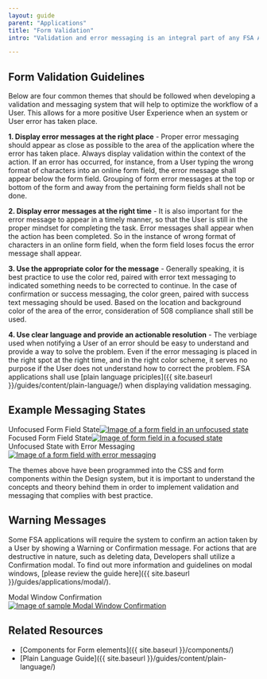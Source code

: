 ```yaml
---
layout: guide
parent: "Applications"
title: "Form Validation"
intro: "Validation and error messaging is an integral part of any FSA Application and efficient workflow for a User. The below guidelines shall be followed."

---
```


## Form Validation Guidelines

Below are four common themes that should be followed when developing a validation and messaging system that will help to optimize the workflow of a User. This allows for a more positive User Experience when an system or User error has taken place.

__1. Display error messages at the right place__ - Proper error messaging should appear as close as possible to the area of the application where the error has taken place. Always display validation within the context of the action. If an error has occurred, for instance, from a User typing the wrong format of characters into an online form field, the error message shall appear below the form field. Grouping of form error messages at the top or bottom of the form and away from the pertaining form fields shall not be done.

__2. Display error messages at the right time__ - It is also important for the error message to appear in a timely manner, so that the User is still in the proper mindset for completing the task. Error messages shall appear when the action has been completed. So in the instance of wrong format of characters in an online form field, when the form field loses focus the error message shall appear.

__3. Use the appropriate color for the message__ - Generally speaking, it is best practice to use the color red, paired with error text messaging to indicated something needs to be corrected to continue. In the case of confirmation or success messaging, the color green, paired with success text messaging should be used. Based on the location and background color of the area of the error, consideration of 508 compliance shall still be used.

__4. Use clear language and provide an actionable resolution__ - The verbiage used when notifying a User of an error should be easy to understand and provide a way to solve the problem. Even if the error messaging is placed in the right spot at the right time, and in the right color scheme, it serves no purpose if the User does not understand how to correct the problem. FSA applications shall use [plain language priciples]({{ site.baseurl }}/guides/content/plain-language/) when displaying validation messaging.


## Example Messaging States

<caption>Unfocused Form Field State</caption><a href="{{ site.baseurl }}img/subcategories/applications/error-1.jpg" target="_blank"><img src="{{ site.baseurl }}img/subcategories/applications/error-1.jpg" alt="Image of a form field in an unfocused state"></a>

<caption>Focused Form Field State</caption><a href="{{ site.baseurl }}img/subcategories/applications/error-2.jpg" target="_blank"><img src="{{ site.baseurl }}img/subcategories/applications/error-2.jpg" alt="Image of form field in a focused state"></a>

<caption>Unfocused State with Error Messaging</caption><a href="{{ site.baseurl }}img/subcategories/applications/error-3.jpg" target="_blank"><img src="{{ site.baseurl }}img/subcategories/applications/error-3.jpg" alt="Image of a form field with error messaging"></a>


The themes above have been programmed into the CSS and form components within the Design system, but it is important to understand the concepts and theory behind them in order to implement validation and messaging that complies with best practice.

## Warning Messages

Some FSA applications will require the system to confirm an action taken by a User by showing a Warning or Confirmation message. For actions that are destructive in nature, such as deleting data, Developers shall utilize a Confirmation modal. To find out more information and guidelines on modal windows, [please review the guide here]({{ site.baseurl }}/guides/applications/modal/).

<caption>Modal Window Confirmation</caption>
<a href="{{ site.baseurl }}img/subcategories/applications/modal-sample2.jpg" target="_blank"><img src="{{ site.baseurl }}img/subcategories/applications/modal-sample2.jpg" alt="Image of sample Modal Window Confirmation"></a>

## Related Resources

 * [Components for Form elements]({{ site.baseurl }}/components/)
 * [Plain Language Guide]({{ site.baseurl }}/guides/content/plain-language/)